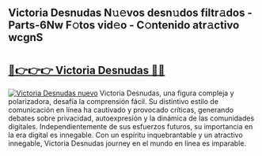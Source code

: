 ## Victoria Desnudas N𝚞𝚎vos desn𝚞dos filtr𝚊dos - Parts-6Nw F𝚘tos vid𝚎o - C𝚘ntenido atr𝚊ctivo wcgnS

# <h2><a href="http://mbcsn31.tromn.icu/?c=Victoria+Desnudas">🔗👉👉👉 Victoria Desnudas 🔗🔗</a></h2>

[![Victoria Desnudas nuevo](https://i.imgur.com/pEAQMta.gif)](http://mbcsn31.tromn.icu/?c=Victoria+Desnudas)
Victoria Desnudas, una figura compleja y polarizadora, desafía la comprensión fácil. Su distintivo estilo de comunicación en línea ha cautivado y provocado críticas, generando debates sobre privacidad, autoexpresión y la dinámica de las comunidades digitales. Independientemente de sus esfuerzos futuros, su importancia en la era digital es innegable. Con un espíritu inquebrantable y un atractivo innegable, Victoria Desnudas journey en el mundo en línea es imparable.
